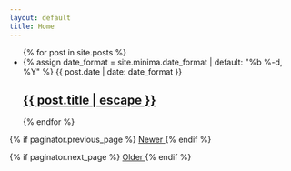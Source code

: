 ```yaml
---
layout: default
title: Home
---
```


<ul class="posts">
  {% for post in site.posts %}
    <li>
      {% assign date_format = site.minima.date_format | default: "%b %-d, %Y" %}
      <span class="post-meta">{{ post.date | date: date_format }}</span>
      <h2>
        <a class="post-link" href="{{ post.url | relative_url }}">{{ post.title | escape }}</a>
      </h2>
    </li>
  {% endfor %}
</ul>

<div class="pagination">
  {% if paginator.previous_page %}
    <a class="pagination-item newer" href="{{ site.baseurl }}/{% if paginator.page > 2 %}page{{paginator.previous_page}}{% endif %}">
      <i class="fa fa-arrow-left"></i> Newer
   </a>
  {% endif %}

  {% if paginator.next_page %}
    <a class="pagination-item older" href="{{ site.baseurl }}/page{{paginator.next_page}}">
      Older <i class="fa fa-arrow-right"></i>
    </a>
  {% endif %}
</div>
